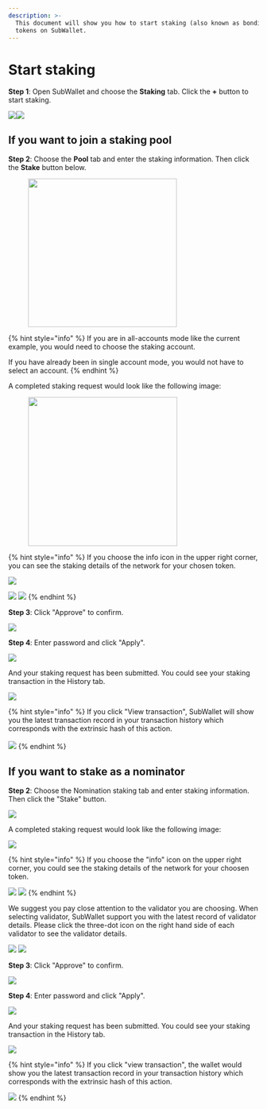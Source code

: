 ```yaml
---
description: >-
  This document will show you how to start staking (also known as bonding)
  tokens on SubWallet.
---
```


# Start staking

**Step 1**: Open SubWallet and choose the **Staking** tab. Click the **+** button to start staking.&#x20;

![](<../../.gitbook/assets/image (607).png>)![](<../../.gitbook/assets/image (608).png>)

## If you want to join a staking pool

**Step 2**: Choose the **Pool** tab and enter the staking information. Then click the **Stake** button below.

<div align="left">

<figure><img src="../../.gitbook/assets/image (609).png" alt="" width="299"><figcaption></figcaption></figure>

</div>

{% hint style="info" %}
If you are in all-accounts mode like the current example, you would need to choose the staking account.&#x20;

If you have already been in single account mode, you would not have to select an account.
{% endhint %}

A completed staking request would look like the following image:

<div align="left">

<figure><img src="../../.gitbook/assets/image (611).png" alt="" width="300"><figcaption></figcaption></figure>

</div>

{% hint style="info" %}
If you choose the info icon in the upper right corner, you can see the staking details of the network for your chosen token.

![](<../../.gitbook/assets/image (612).png>)

![](<../../.gitbook/assets/image (236) (1) (1).png>) ![](<../../.gitbook/assets/image (234) (1) (1).png>)
{% endhint %}

**Step 3**: Click "Approve" to confirm.

![](<../../.gitbook/assets/image (20) (4) (1).png>)



**Step 4**: Enter password and click "Apply".

![](<../../.gitbook/assets/image (240) (1) (1).png>)

And your staking request has been submitted. You could see your staking transaction in the History tab.

![](<../../.gitbook/assets/image (237) (1).png>)

{% hint style="info" %}
If you click "View transaction", SubWallet will show you the latest transaction record in your transaction history which corresponds with the extrinsic hash of this action.\
\
![](<../../.gitbook/assets/image (251) (1).png>)
{% endhint %}



## If you want to stake as a nominator

**Step 2**: Choose the Nomination staking tab and enter staking information. Then click the "Stake" button.

![](<../../.gitbook/assets/image (250) (1).png>)

A completed staking request would look like the following image:

![](<../../.gitbook/assets/image (18) (5).png>)

{% hint style="info" %}
If you choose the "info" icon on the upper  right corner, you could see the staking details of the network for your choosen token.

![](<../../.gitbook/assets/image (235) (1) (1).png>) ![](<../../.gitbook/assets/image (244).png>)
{% endhint %}

We suggest you pay close attention to the validator you are choosing. When selecting validator, SubWallet support you with the latest record of validator details. Please click the three-dot icon on the right hand side of each validator to see the validator details.

![](<../../.gitbook/assets/image (239) (1).png>) ![](<../../.gitbook/assets/image (233) (1) (1).png>)

**Step 3**: Click "Approve" to confirm.

![](<../../.gitbook/assets/image (23) (4) (1).png>)

**Step 4**: Enter password and click "Apply".

![](<../../.gitbook/assets/image (248) (1).png>)

And your staking request has been submitted. You could see your staking transaction in the History tab.

![](<../../.gitbook/assets/image (241) (1).png>)

{% hint style="info" %}
If you click "view transaction", the wallet would show you the latest transaction record in your transaction history which corresponds with the extrinsic hash of this action.

![](<../../.gitbook/assets/image (243) (1).png>)
{% endhint %}




